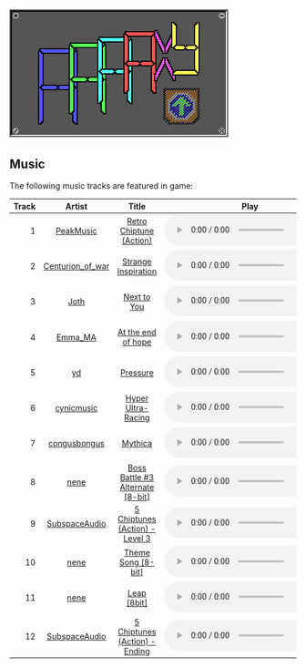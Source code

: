 ## ![AAAAXY](logo.png)

## Music

The following music tracks are featured in game:

| Track |                               Artist                               |                                                Title                                                 |                                                                                                             Play                                                                                                             |
| ----: | :----------------------------------------------------------------: | :--------------------------------------------------------------------------------------------------: | :--------------------------------------------------------------------------------------------------------------------------------------------------------------------------------------------------------------------------: |
|     1 |        [PeakMusic](https://opengameart.org/users/peakmusic)        |           [Retro Chiptune (Action)](https://opengameart.org/content/retro-chiptune-action)           |                <audio controls><source type="audio/ogg" src="https://raw.githubusercontent.com/divVerent/aaaaxy/main/third_party/peakmusic_retro_chiptune_action/assets/music/retro_chiptune_1.ogg"></audio>                 |
|     2 | [Centurion\_of\_war](https://opengameart.org/users/centurionofwar) |              [Strange Inspiration](https://opengameart.org/content/strange-inspiration)              |              <audio controls><source type="audio/ogg" src="https://raw.githubusercontent.com/divVerent/aaaaxy/main/third_party/centurionofwar_strange_inspiration/assets/music/strange_inspiraton.ogg"></audio>              |
|     3 |             [Joth](https://opengameart.org/users/joth)             |                      [Next to You](https://opengameart.org/content/next-to-you)                      |                        <audio controls><source type="audio/ogg" src="https://raw.githubusercontent.com/divVerent/aaaaxy/main/third_party/joth_next_to_you/assets/music/Next%20to%20You.ogg"></audio>                         |
|     4 |          [Emma\_MA](https://opengameart.org/users/emmama)          |               [At the end of hope](https://opengameart.org/content/at-the-end-of-hope)               |                  <audio controls><source type="audio/ogg" src="https://raw.githubusercontent.com/divVerent/aaaaxy/main/third_party/emma_ma_at_the_end_of_hope/assets/music/at_the_end_of_hope.ogg"></audio>                  |
|     5 |               [yd](https://opengameart.org/users/yd)               |                         [Pressure](https://opengameart.org/content/pressure)                         |                              <audio controls><source type="audio/ogg" src="https://raw.githubusercontent.com/divVerent/aaaaxy/main/third_party/yd_pressure/assets/music/Pressure.ogg"></audio>                               |
|     6 |                [cynicmusic](http://cynicmusic.com)                 |               [Hyper Ultra-Racing](https://opengameart.org/content/hyper-ultra-racing)               |                <audio controls><source type="audio/ogg" src="https://raw.githubusercontent.com/divVerent/aaaaxy/main/third_party/cynicmusic_hyper_ultra_racing/assets/music/AugustUltraAmbience.ogg"></audio>                |
|     7 |      [congusbongus](https://opengameart.org/content/mythica)       |                          [Mythica](https://opengameart.org/content/mythica)                          |                          <audio controls><source type="audio/ogg" src="https://raw.githubusercontent.com/divVerent/aaaaxy/main/third_party/congusbongus_mythica/assets/music/mythica.ogg"></audio>                           |
|     8 |             [nene](https://opengameart.org/users/nene)             | [Boss Battle \#3 Alternate \[8-bit\]](https://opengameart.org/content/boss-battle-3-alternate-8-bit) |              <audio controls><source type="audio/ogg" src="https://raw.githubusercontent.com/divVerent/aaaaxy/main/third_party/nene_boss_battle_3_alternate/assets/music/boss_battle_3_alternate.ogg"></audio>               |
|     9 |    [SubspaceAudio](https://opengameart.org/users/subspaceaudio)    |         [5 Chiptunes (Action) - Level 3](https://opengameart.org/content/5-chiptunes-action)         | <audio controls><source type="audio/ogg" src="https://raw.githubusercontent.com/divVerent/aaaaxy/main/third_party/subspaceaudio_5_chiptunes_action/assets/music/Juhani Junkala [Retro Game Music Pack] Level 3.ogg"></audio> |
|    10 |             [nene](https://opengameart.org/users/nene)             |               [Theme Song \[8-bit\]](https://opengameart.org/content/theme-song-8-bit)               |                 <audio controls><source type="audio/ogg" src="https://raw.githubusercontent.com/divVerent/aaaaxy/main/third_party/nene_theme_song_8_bit/assets/music/Theme%20Song%208-bit%20V1.ogg"></audio>                 |
|    11 |             [nene](https://opengameart.org/users/nene)             |                      [Leap \[8bit\]](https://opengameart.org/content/leap-8bit)                      |                                 <audio controls><source type="audio/ogg" src="https://raw.githubusercontent.com/divVerent/aaaaxy/main/third_party/nene_leap/assets/music/leap.ogg"></audio>                                  |
|    12 |    [SubspaceAudio](https://opengameart.org/users/subspaceaudio)    |         [5 Chiptunes (Action) - Ending](https://opengameart.org/content/5-chiptunes-action)          | <audio controls><source type="audio/ogg" src="https://raw.githubusercontent.com/divVerent/aaaaxy/main/third_party/subspaceaudio_5_chiptunes_action/assets/music/Juhani Junkala [Retro Game Music Pack] Ending.ogg"></audio>  |
